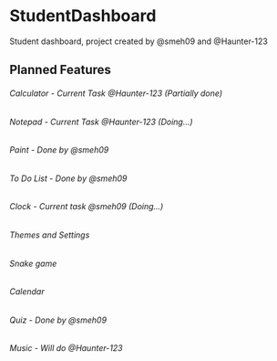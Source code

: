 # StudentDashboard
Student dashboard, project created by @smeh09 and @Haunter-123


## Planned Features
###### Calculator - Current Task @Haunter-123 (Partially done)
###### Notepad - Current Task @Haunter-123 (Doing...)
###### Paint - Done by @smeh09
###### To Do List - Done by @smeh09
###### Clock - Current task @smeh09 (Doing...)
###### Themes and Settings
###### Snake game
###### Calendar
###### Quiz - Done by @smeh09
###### Music - Will do @Haunter-123
